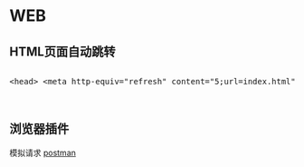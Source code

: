 # WEB

## HTML页面自动跳转
<pre>
<xmp><head> <meta http-equiv="refresh" content="5;url=index.html"> </head></xmp>
</pre>


## 浏览器插件 
模拟请求
[postman][1]

[1]:https://github.com/postmanlabs/postman-app-support/wiki

